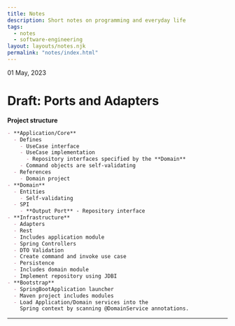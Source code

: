 ```yaml
---
title: Notes
description: Short notes on programming and everyday life
tags:
  - notes
  - software-engineering
layout: layouts/notes.njk
permalink: "notes/index.html"
---
```


<div class="dt-published small-text" datetime="01 May, 2023">01 May, 2023</div>

# Draft: Ports and Adapters

<strong>Project structure</strong>

```markdown
- **Application/Core**
  - Defines
    - UseCase interface
    - UseCase implementation
      - Repository interfaces specified by the **Domain**
    - Command objects are self-validating
  - References
    - Domain project
- **Domain**
  - Entities
    - Self-validating
  - SPI
    - **Output Port** - Repository interface
- **Infrastructure**
  - Adapters
  - Rest
  - Includes application module
  - Spring Controllers
  - DTO Validation
  - Create command and invoke use case
  - Persistence
  - Includes domain module
  - Implement repository using JDBI
- **Bootstrap**
  - SpringBootApplication launcher
  - Maven project includes modules
  - Load Application/Domain services into the
    Spring context by scanning @DomainService annotations.
```

</p>
<hr/>
